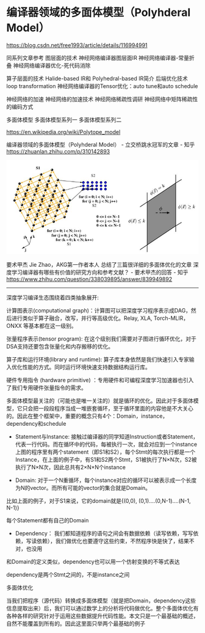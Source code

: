 # 编译器领域的多面体模型（Polyhderal Model）



https://blog.csdn.net/free1993/article/details/116994991




同系列文章参考
图层面的技术
神经网络编译器图层面IR
神经网络编译器-常量折叠
神经网络编译器优化-死代码消除

算子层面的技术
Halide-based IR和 Polyhedral-based IR简介
后端优化技术loop transformation
神经网络编译器的Tensor优化：auto tune和auto schedule

神经网络的加速
神经网络的加速技术
神经网络稀疏性调研
神经网络中矩阵稀疏性的编码方式

多面体模型
多面体模型系列一
多面体模型系列二





https://en.wikipedia.org/wiki/Polytope_model
































































































编译器领域的多面体模型（Polyhderal Model） - 立交桥跳水冠军的文章 - 知乎
https://zhuanlan.zhihu.com/p/310142893

![v2-0ec580d087e27351ac8416d47f586100_1440w](vx_images/380763209226652.jpg)





 要术甲杰 Jie Zhao，AKG第一作者本人
 总结了三篇很详细的多面体优化的文章
深度学习编译器有哪些有价值的研究方向和参考文献？ - 要术甲杰的回答 - 知乎
https://www.zhihu.com/question/338039895/answer/839949892 

 









----------------------------------




深度学习编译生态围绕着四类抽象展开:

计算图表示(computational graph)：计算图可以把深度学习程序表示成DAG，然后进行类似于算子融合，改写，并行等高级优化。Relay, XLA, Torch-MLIR，ONXX 等基本都在这一级别。

张量程序表示(tensor program): 在这个级别我们需要对子图进行循环优化，对于DSA支持还要包含张量化和内存搬移的优化。

算子库和运行环境(library and runtime): 算子库本身依然是我们快速引入专家输入优化性能的方式。同时运行环境快速支持数据结构运行库。

硬件专用指令 (hardware primitive) ：专用硬件和可编程深度学习加速器也引入了我们专用硬件张量指令的需求。






多面体模型最关注的（可能也是唯一关注的）就是循环的优化。因此对于多面体模型，它只会把一段段程序当成一堆嵌套循环，至于循环里面的内容他是不大关心的。因此在整个框架中，重要的概念只有4个：Domain，instance，dependency和schedule

- Statement与Instance:
接触过编译器的同学知道Instruction或者Statement，代表一行代码。而在循环中的代码，每被执行一次，就会对应到一个instance上图的程序里有两个statement（即S1和S2），每个Stmt的每次执行都是一个Instance，在上面的例子中，有S1和S2两个Stmt，S1被执行了N×N次，S2被执行了N×N次，因此总共有2×N×N个instance​

- Domain:
对于一个N重循环，每个instance对应的循环可以被表示成一个长度为N的vector。而所有可能的vector的集合就是Domain。

比如上面的例子，对于S1来说，它的domain就是{(0,0), (0,1)....(0,N-1)....(N-1, N-1)}

每个Statement都有自己的Domain

- Dependency：
我们都知道程序的语句之间会有数据依赖（读写依赖，写写依赖，写读依赖），我们做优化也要遵守这些约束，不然程序快是快了，结果不对，也没用


和Domain的定义类似，dependency也可以用一个仿射变换的不等式表达

dependency是两个Stmt之间的，不是instance之间





多面体优化

当我们把程序（源代码）转换成多面体模型（就是把Domain，dependency这些信息提取出来）后，我们可以通过数学上的分析将代码做优化。整个多面体优化有各种各样的研究针对于运用这些数据提升代码性能。本文只是一个最基础的概述，自然不能覆盖到所有的。因此这里面只举两个最基础的例子































